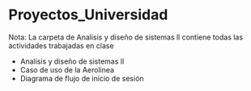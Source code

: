 # Proyectos_Universidad
Nota: La carpeta de Analisis y diseño de sistemas ll contiene todas las actividades trabajadas en clase 

 - Analisis y diseño de sistemas ll
  - Caso de uso de la Aerolinea
  - Diagrama de flujo de inicio de sesión  
